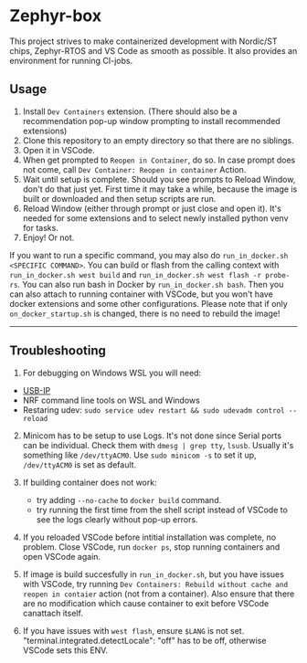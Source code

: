 # Zephyr-box

This project strives to make containerized development with Nordic/ST chips, Zephyr-RTOS and VS Code as smooth as possible.
It also provides an environment for running CI-jobs.

## Usage

1. Install `Dev Containers` extension.
   (There should also be a recommendation pop-up window prompting to install recommended extensions)
2. Clone this repository to an empty directory so that there are no siblings.
3. Open it in VSCode.
4. When get prompted to `Reopen in Container`, do so.
   In case prompt does not come, call `Dev Container: Reopen in container` Action.
5. Wait until setup is complete. Should you see prompts to Reload Window, don't do that just yet.
   First time it may take a while, because the image is built or downloaded and then setup scripts are run.
6. Reload Window (either through prompt or just close and open it).
   It's needed for some extensions and to select newly installed python venv for tasks.
7. Enjoy! Or not.

If you want to run a specific command, you may also do `run_in_docker.sh <SPECIFIC COMMAND>`.
You can build or flash from the calling context with `run_in_docker.sh west build` and `run_in_docker.sh west flash -r probe-rs`.
You can also run bash in Docker by `run_in_docker.sh bash`.
Then you can also attach to running container with VSCode, but you won't have docker extensions and some other configurations.
Please note that if only `on_docker_startup.sh` is changed, there is no need to rebuild the image!

---

## Troubleshooting

1. For debugging on Windows WSL you will need:
- [USB-IP](https://github.com/MicrosoftDocs/wsl/blob/main/WSL/connect-usb.md)
- NRF command line tools on WSL and Windows
- Restaring udev: `sudo service udev restart && sudo udevadm control --reload`

2. Minicom has to be setup to use Logs. It's not done since Serial ports can be individual. Check them with `dmesg | grep tty`, `lsusb`. Usually it's something like `/dev/ttyACM0`.
Use `sudo minicom -s` to set it up, `/dev/ttyACM0` is set as default.

2. If building container does not work:
   - try adding `--no-cache` to `docker build` command.
   - try running the first time from the shell script instead of VSCode to see the logs clearly without pop-up errors.
3. If you reloaded VSCode before intitial installation was complete, no problem.
   Close VSCode, run `docker ps`, stop running containers and open VSCode again.
4. If image is build succesfully in `run_in_docker.sh`, but you have issues with VSCode,
   try running `Dev Containers: Rebuild without cache and reopen in contaier` action (not from a container).
   Also ensure that there are no modification which cause container to exit before VSCode canattach itself.
5. If you have issues with `west flash`, ensure `$LANG` is not set.
   "terminal.integrated.detectLocale": "off" has to be off, otherwise VSCode sets this ENV.
